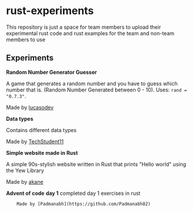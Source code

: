# rust-experiments

This repository is just a space for team members to upload their experimental rust code and rust examples for the team and non-team members to use

## Experiments

**Random Number Generator Guesser**

A game that generates a random number and you have to guess which number that is. (Random Number Generated between 0 - 10). Uses: `rand = "0.7.3"`.

Made by [lucasodev](https://github.com/LucasoDevDotTk)

**Data types**

Contains different data types

Made by [TechStudent11](https://github.com/TechStudent11)

**Simple website made in Rust**

A simple 90s-stylish website written in Rust that prints "Hello world" using the Yew Library

Made by [akane](https://github.com/akane6704)

**Advent of code**
    **day 1**
        completed day 1 exercises in rust

        Made by [Padmanabh](https://github.com/Padmanabh82)
